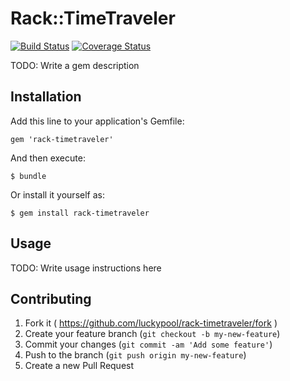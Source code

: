 # Rack::TimeTraveler

[![Build Status](https://travis-ci.org/luckypool/rack-timetraveler.svg?branch=master)](https://travis-ci.org/luckypool/rack-timetraveler)
[![Coverage Status](https://coveralls.io/repos/github/luckypool/rack-timetraveler/badge.svg?branch=master)](https://coveralls.io/github/luckypool/rack-timetraveler?branch=master)


TODO: Write a gem description

## Installation

Add this line to your application's Gemfile:

    gem 'rack-timetraveler'

And then execute:

    $ bundle

Or install it yourself as:

    $ gem install rack-timetraveler

## Usage

TODO: Write usage instructions here

## Contributing

1. Fork it ( https://github.com/luckypool/rack-timetraveler/fork )
2. Create your feature branch (`git checkout -b my-new-feature`)
3. Commit your changes (`git commit -am 'Add some feature'`)
4. Push to the branch (`git push origin my-new-feature`)
5. Create a new Pull Request

